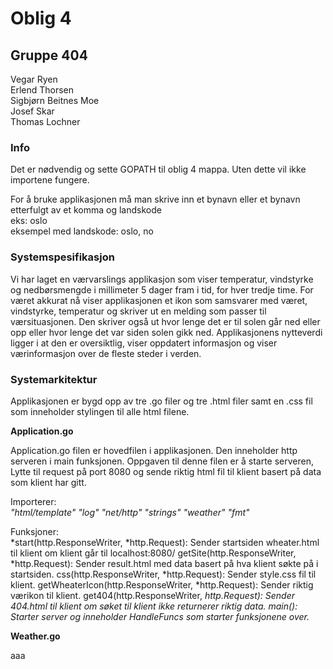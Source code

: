 # Oblig 4  
## Gruppe 404  
Vegar Ryen  
Erlend Thorsen  
Sigbjørn Beitnes Moe  
Josef Skar  
Thomas Lochner  
### Info

Det er nødvendig og sette GOPATH til oblig 4 mappa. Uten dette vil ikke importene fungere.

For å bruke applikasjonen må man skrive inn et bynavn eller et bynavn etterfulgt av et komma og landskode  
eks: oslo  
eksempel med landskode: oslo, no


### Systemspesifikasjon

Vi har laget en værvarslings applikasjon som viser temperatur, vindstyrke og nedbørsmengde i millimeter 5 dager fram i tid, for hver tredje time. For været akkurat nå viser applikasjonen et ikon som samsvarer med været, vindstyrke, temperatur og skriver ut en melding som passer til værsituasjonen. Den skriver også ut hvor lenge det er til solen går ned eller opp eller hvor lenge det var siden solen gikk ned. Applikasjonens nytteverdi ligger i at den er oversiktlig, viser oppdatert informasjon og viser værinformasjon over de fleste steder i verden.

### Systemarkitektur

Applikasjonen er bygd opp av tre .go filer og tre .html filer samt en .css fil som inneholder stylingen til alle html filene.  

**Application.go**

Application.go filen er hovedfilen i applikasjonen. Den inneholder http serveren i main funksjonen. Oppgaven til denne filen er å starte serveren, Lytte til request på port 8080 og sende riktig html fil til klient basert på data som klient har gitt.

Importerer:  
*"html/template"
"log"
"net/http"
"strings"
"weather"
"fmt"*

Funksjoner:  
*start(http.ResponseWriter, *http.Request): Sender startsiden wheater.html til klient om klient går til localhost:8080/
getSite(http.ResponseWriter, *http.Request): Sender result.html med data basert på hva klient søkte på i startsiden.
css(http.ResponseWriter, *http.Request): Sender style.css fil til klient.
getWheaterIcon(http.ResponseWriter, *http.Request): Sender riktig værikon til klient.
get404(http.ResponseWriter, *http.Request): Sender 404.html til klient om søket til klient ikke returnerer riktig data.
main(): Starter server og inneholder HandleFuncs som starter funksjonene over.*

**Weather.go**

aaa
